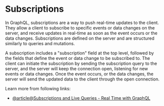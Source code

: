 # Subscriptions

In GraphQL, subscriptions are a way to push real-time updates to the client. They allow a client to subscribe to specific events or data changes on the server, and receive updates in real-time as soon as the event occurs or the data changes. Subscriptions are defined on the server and are structured similarly to queries and mutations.

A subscription includes a "subscription" field at the top level, followed by the fields that define the event or data change to be subscribed to. The client can initiate the subscription by sending the subscription query to the server, and the server will keep the connection open, listening for new events or data changes. Once the event occurs, or the data changes, the server will send the updated data to the client through the open connection.

Learn more from following links:

- [@article@Subscriptions and Live Queries - Real Time with GraphQL](https://the-guild.dev/blog/subscriptions-and-live-queries-real-time-with-graphql)